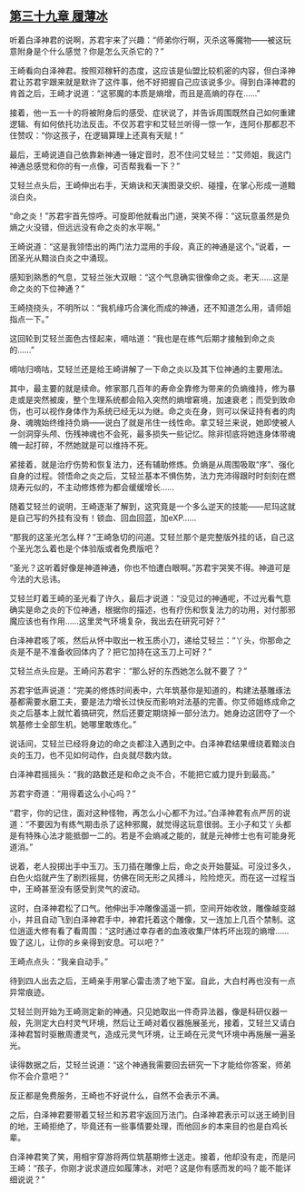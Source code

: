 ## [第三十九章 履薄冰](https://www.xxbiquge.com/11_11207/8841147.html)


  听着白泽神君的说啊，苏君宇来了兴趣：“师弟你行啊，灭杀这等魔物——被这玩意附身是个什么感觉？你是怎么灭杀它的？”

  王崎看向白泽神君。按照邓稼轩的态度，这应该是仙盟比较机密的内容，但白泽神君让苏君宇跟来就是默许了这件事，他不好把握自己应该说多少。得到白泽神君的肯首之后，王崎才说道：“这邪魔的本质是熵增，而且是高熵的存在……”

  接着，他一五一十的将被附身后的感受、症状说了，并告诉周围既然自己如何重建逻辑、有如何依托功法反击。不仅苏君宇和艾轻兰听得一惊一乍，连阿仆那都忍不住赞叹：“你这孩子，在逻辑算理上还真有天赋！”

  最后，王崎说道自己依靠新神通一锤定音时，忍不住问艾轻兰：“艾师姐，我这门神通总感觉和你的有一点像，可否帮我看一下？”

  艾轻兰点头后，王崎伸出右手，天熵诀和天演图录交织、碰撞，在掌心形成一道黯淡白炎。

  “命之炎！”苏君宇首先惊呼。可旋即他就看出门道，哭笑不得：“这玩意虽然是负熵之火没错，但远远没有命之炎的水平啊。”

  王崎说道：“这是我领悟出的两门法力混用的手段，真正的神通是这个。”说着，一团圣光从黯淡白炎之中涌现。

  感知到熟悉的气息，艾轻兰张大双眼：“这个气息确实很像命之炎。老天……这是命之炎的下位神通？”

  王崎挠挠头，不明所以：“我机缘巧合演化而成的神通，还不知道怎么用，请师姐指点一下。”

  这回轮到艾轻兰面色古怪起来，嘀咕道：“我也是在练气后期才接触到命之炎的……”

  嘀咕归嘀咕，艾轻兰还是给王崎讲解了一下命之炎以及其下位神通的主要用法。

  其中，最主要的就是续命。修家那几百年的寿命全靠修为带来的负熵维持，修为暴走或是突然被废，整个生理系统都会陷入突然的熵增窘境，加速衰老；而受到致命伤，也可以视作身体作为系统已经无以为继。命之炎在身，则可以保证持有者的肉身、魂魄始终维持负熵——说白了就是吊住一线性命。拿艾轻兰来说，她即使被人一剑洞穿头颅、伤残神魂也不会死，最多损失一些记忆。除非彻底将她连身体带魂魄一起打碎，不然她就是可以维持不死。

  紧接着，就是治疗伤势和恢复法力，还有辅助修炼。负熵是从周围吸取“序”、强化自身的过程。领悟命之炎之后，艾轻兰基本不惧伤势，法力充沛得跟时时刻刻在燃烧寿元似的，不主动修炼修为都会缓缓增长……

  随着艾轻兰的说明，王崎逐渐了解到，这究竟是一个多么逆天的技能——尼玛这就是自己写的外挂有没有！锁血、回血回蓝，加eXP……

  “那我的这圣光怎么样？”王崎急切的问道。艾轻兰那个是完整版外挂的话，自己这个圣光怎么着也是个体验版或者免费版吧？

  “圣光？这听着好像是神道神通，你也不怕遭白眼啊。”苏君宇哭笑不得。神道可是今法的大忌讳。

  艾轻兰盯着王崎的圣光看了许久，最后才说道：“没见过的神通呢，不过光看气意确实是命之炎的下位神通，根据你的描述，也有疗伤和恢复法力的功用，对付那邪魔应该也有作用……这里灵气环境复杂，我出去在研究可好？”

  白泽神君咳了咳，然后从怀中取出一枚玉质小刀，递给艾轻兰：“丫头，你那命之炎是不是不准备收回体内了？把它加持在这玉刀上可好？”

  艾轻兰点头应是。王崎问苏君宇：“那么好的东西她怎么就不要了？”

  苏君宇低声说道：“完美的修炼时间表中，六年筑基你是知道的，构建法基雕琢法基都需要水磨工夫，要是法力增长过快反而影响对法基的完善。你艾师姐练成命之炎之后基本上就忙着搞研究，然后还要定期烧掉一部分法力。她身边这团夺了一个筑基修士全部生机，她哪里敢炼化。”

  说话间，艾轻兰已经将身边的命之炎都注入遇到之中。白泽神君结果缠绕着黯淡白炎的玉刀，也不见如何动作，白炎就尽数内敛。

  白泽神君摇摇头：“我的路数还是和命之炎不合，不能把它威力提升到最高。”

  苏君宇奇道：“用得着这么小心吗？”

  “君宇，你的记住，面对这种怪物，再怎么小心都不为过。”白泽神君有点严厉的说道：“不要因为有练气期击杀了这种邪魔，就觉得这玩意很弱。王小子和艾丫头都是有特殊心法才能抵御一二的。若是不会熵减之能的，就是元神修士也有可能身死道消。”

  说着，老人投掷出手中玉刀。玉刀插在雕像上后，命之炎开始蔓延。可没过多久，白色火焰就产生了剧烈摇晃，仿佛在同无形之风搏斗，险险熄灭。而在这一过程当中，王崎甚至没有感受到灵气的波动。

  这时，白泽神君松了口气。他伸出手冲雕像遥遥一抓，空间开始收敛，雕像越变越小，并且自动飞到白泽神君手中，神君托着这个雕像，又一连加上几百个禁制。这位逍遥大修有看了看周围：“这时通过幸存者的血液收集尸体朽坏出现的熵增……毁了这儿，让你的乡亲得到安息。可以吧？”

  王崎点点头：“我亲自动手。”

  待到四人出去之后，王崎亲手用掌心雷击溃了地下室。自此，大白村再也没有一点异常痕迹。

  艾轻兰则开始为王崎测定新的神通。只见她取出一件奇异法器，像是科研仪器一般，先测定大白村灵气环境，然后让王崎对着仪器施展圣光，接着，艾轻兰又请白泽神君暂时驱散周遭灵气，造成元灵气环境，让王崎在元灵气环境中再施展一遍圣光。

  读得数据之后，艾轻兰说道：“这个神通我需要回去研究一下才能给你答案，师弟你不会介意吧？”

  反正都是免费服务，王崎也不好说什么，自然不会表示不满。

  之后，白泽神君要带着艾轻兰和苏君宇返回万法门。白泽神君表示可以送王崎到目的地，王崎拒绝了，毕竟还有一些事情要处理，而他回乡的本来目的也是白鸡长辈。

  白泽神君笑了笑，用相宇穿游将两位筑基期修士送走。接着，他却没有走，而是问王崎：“孩子，你刚才说求道应如履薄冰，对吧？这是你有感而发的吗？能不能详细说说？”
